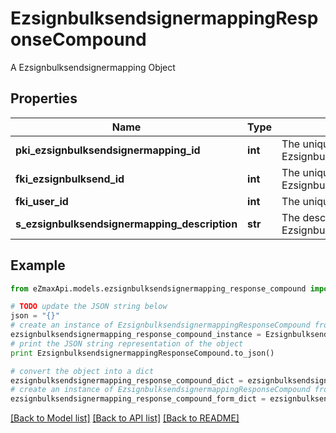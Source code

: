 # EzsignbulksendsignermappingResponseCompound

A Ezsignbulksendsignermapping Object

## Properties

Name | Type | Description | Notes
------------ | ------------- | ------------- | -------------
**pki_ezsignbulksendsignermapping_id** | **int** | The unique ID of the Ezsignbulksendsignermapping | 
**fki_ezsignbulksend_id** | **int** | The unique ID of the Ezsignbulksend | 
**fki_user_id** | **int** | The unique ID of the User | [optional] 
**s_ezsignbulksendsignermapping_description** | **str** | The description of the Ezsignbulksendsignermapping | 

## Example

```python
from eZmaxApi.models.ezsignbulksendsignermapping_response_compound import EzsignbulksendsignermappingResponseCompound

# TODO update the JSON string below
json = "{}"
# create an instance of EzsignbulksendsignermappingResponseCompound from a JSON string
ezsignbulksendsignermapping_response_compound_instance = EzsignbulksendsignermappingResponseCompound.from_json(json)
# print the JSON string representation of the object
print EzsignbulksendsignermappingResponseCompound.to_json()

# convert the object into a dict
ezsignbulksendsignermapping_response_compound_dict = ezsignbulksendsignermapping_response_compound_instance.to_dict()
# create an instance of EzsignbulksendsignermappingResponseCompound from a dict
ezsignbulksendsignermapping_response_compound_form_dict = ezsignbulksendsignermapping_response_compound.from_dict(ezsignbulksendsignermapping_response_compound_dict)
```
[[Back to Model list]](../README.md#documentation-for-models) [[Back to API list]](../README.md#documentation-for-api-endpoints) [[Back to README]](../README.md)


